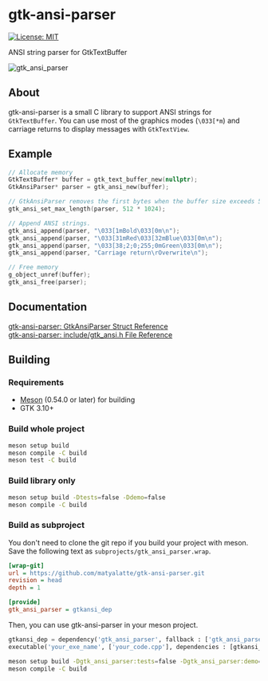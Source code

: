 # gtk-ansi-parser

[![License: MIT](https://img.shields.io/badge/License-MIT-yellow.svg)](https://opensource.org/licenses/MIT)

ANSI string parser for GtkTextBuffer

![gtk_ansi_parser](https://github.com/user-attachments/assets/2ebf26af-c9f8-453f-88f9-e4932328efe6)

## About

gtk-ansi-parser is a small C library to support ANSI strings for `GtkTextBuffer`.
You can use most of the graphics modes (`\033[*m`) and carriage returns to display messages with `GtkTextView`.

## Example

```c
// Allocate memory
GtkTextBuffer* buffer = gtk_text_buffer_new(nullptr);
GtkAnsiParser* parser = gtk_ansi_new(buffer);

// GtkAnsiParser removes the first bytes when the buffer size exceeds 512KiB.
gtk_ansi_set_max_length(parser, 512 * 1024);

// Append ANSI strings.
gtk_ansi_append(parser, "\033[1mBold\033[0m\n");
gtk_ansi_append(parser, "\033[31mRed\033[32mBlue\033[0m\n");
gtk_ansi_append(parser, "\033[38;2;0;255;0mGreen\033[0m\n");
gtk_ansi_append(parser, "Carriage return\rOverwrite\n");

// Free memory
g_object_unref(buffer);
gtk_ansi_free(parser);
```

## Documentation

[gtk-ansi-parser: GtkAnsiParser Struct Reference](https://matyalatte.github.io/gtk-ansi-parser/struct_gtk_ansi_parser.html)  
[gtk-ansi-parser: include/gtk_ansi.h File Reference](https://matyalatte.github.io/gtk-ansi-parser/gtk__ansi_8h.html)  

## Building

### Requirements

- [Meson](https://mesonbuild.com/) (0.54.0 or later) for building
- GTK 3.10+

### Build whole project

```bash
meson setup build
meson compile -C build
meson test -C build
```

### Build library only

```bash
meson setup build -Dtests=false -Ddemo=false
meson compile -C build
```

### Build as subproject

You don't need to clone the git repo if you build your project with meson.  
Save the following text as `subprojects/gtk_ansi_parser.wrap`.  

```ini
[wrap-git]
url = https://github.com/matyalatte/gtk-ansi-parser.git
revision = head
depth = 1

[provide]
gtk_ansi_parser = gtkansi_dep
```

Then, you can use gtk-ansi-parser in your meson project.

```python
gtkansi_dep = dependency('gtk_ansi_parser', fallback : ['gtk_ansi_parser', 'gtkansi_dep'])
executable('your_exe_name', ['your_code.cpp'], dependencies : [gtkansi_dep])
```

```bash
meson setup build -Dgtk_ansi_parser:tests=false -Dgtk_ansi_parser:demo=false
meson compile -C build
```
